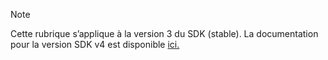 > [!NOTE]  
> Cette rubrique s’applique à la version 3 du SDK (stable). La documentation pour la version SDK v4 est disponible [ici.](https://docs.microsoft.com/en-us/azure/bot-service/?view=azure-bot-service-4.0) 
